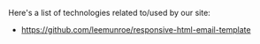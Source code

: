 Here's a list of technologies related to/used by our site:

- https://github.com/leemunroe/responsive-html-email-template

